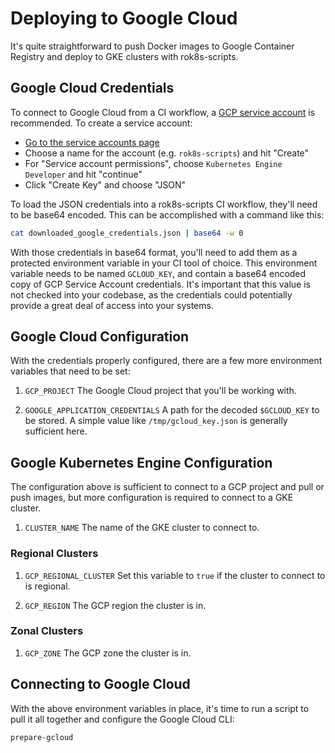 # Deploying to Google Cloud
It's quite straightforward to push Docker images to Google Container Registry and deploy to GKE clusters with rok8s-scripts.

## Google Cloud Credentials
To connect to Google Cloud from a CI workflow, a [GCP service account](https://console.cloud.google.com/iam-admin/serviceaccounts)
is recommended. To create a service account:
* [Go to the service accounts page](https://console.cloud.google.com/iam-admin/serviceaccounts)
* Choose a name for the account (e.g. `rok8s-scripts`) and hit "Create"
* For "Service account permissions", choose `Kubernetes Engine Developer` and hit "continue"
* Click "Create Key" and choose "JSON"


To load the JSON credentials into a rok8s-scripts CI workflow, they'll need to be base64 encoded.
This can be accomplished with a command like this:

```bash
cat downloaded_google_credentials.json | base64 -w 0
```

With those credentials in base64 format, you'll need to add them as a protected environment variable in your CI tool of choice. This environment variable needs to be named `GCLOUD_KEY`, and contain a base64 encoded copy of GCP Service Account credentials. It's important that this value is not checked into your codebase, as the credentials could potentially provide a great deal of access into your systems.

## Google Cloud Configuration
With the credentials properly configured, there are a few more environment variables that need to be set:

1. `GCP_PROJECT`
The Google Cloud project that you'll be working with.

2. `GOOGLE_APPLICATION_CREDENTIALS`
A path for the decoded `$GCLOUD_KEY` to be stored. A simple value like `/tmp/gcloud_key.json` is generally sufficient here.

## Google Kubernetes Engine Configuration
The configuration above is sufficient to connect to a GCP project and pull or push images, but more configuration is required to connect to a GKE cluster.

1. `CLUSTER_NAME`
The name of the GKE cluster to connect to.

### Regional Clusters
1. `GCP_REGIONAL_CLUSTER`
Set this variable to `true` if the cluster to connect to is regional.

2. `GCP_REGION`
The GCP region the cluster is in.

### Zonal Clusters
1. `GCP_ZONE`
The GCP zone the cluster is in.

## Connecting to Google Cloud
With the above environment variables in place, it's time to run a script to pull it all together and configure the Google Cloud CLI:

```bash
prepare-gcloud
```
